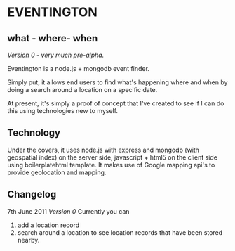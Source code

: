 EVENTINGTON
===========

what - where- when
------------------

*Version 0 - very much pre-alpha.*



Eventington is a node.js + mongodb event finder.

Simply put, it allows end users to find what's happening where and 
when by doing a search around a location on a specific date.

At present, it's simply a proof of concept that I've created to see if I can 
do this using technologies new to myself.



Technology
----------

Under the covers, it uses node.js with express and mongodb (with geospatial index) on the server side, 
javascript + html5 on the client side using boilerplatehtml template.
It makes use of Google mapping api's to provide geolocation and mapping.

Changelog
---------

7th June 2011
*Version 0*
Currently you can 
1. add a location record
2. search around a location to see location records that have been stored nearby.
